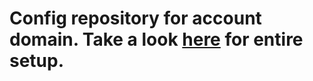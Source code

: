 # Config repository for account domain. Take a look [here](https://github.com/AlminHalilovic/kubernetes-spring-boot) for entire setup.

